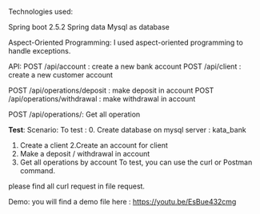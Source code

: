 Technologies used:

Spring boot 2.5.2
Spring data
Mysql as database

Aspect-Oriented Programming:
I used aspect-oriented programming to handle exceptions.


API:
POST /api/account : create a new bank account
POST /api/client : create a new customer account

POST /api/operations/deposit : make deposit in account
POST /api/operations/withdrawal : make withdrawal in account

POST /api/operations/: Get all operation

**Test**:
Scenario:
To test :
0. Create database on mysql server : kata_bank
1. Create a client
2.Create an account for client
3. Make a deposit / withdrawal in account
4. Get all operations by account
To test, you can use the curl or Postman command.

please find all curl request in file request.

Demo:
you will find a demo file here :
https://youtu.be/EsBue432cmg

